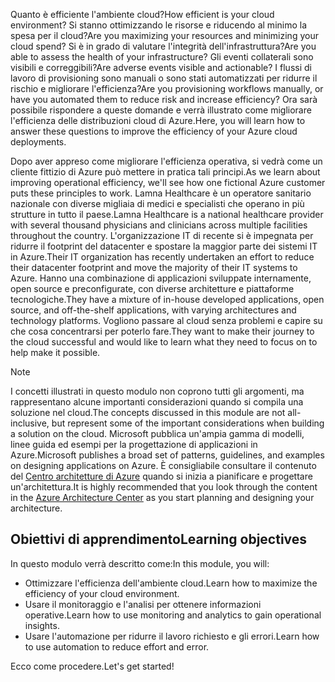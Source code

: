 <span data-ttu-id="b5abb-101">Quanto è efficiente l'ambiente cloud?</span><span class="sxs-lookup"><span data-stu-id="b5abb-101">How efficient is your cloud environment?</span></span> <span data-ttu-id="b5abb-102">Si stanno ottimizzando le risorse e riducendo al minimo la spesa per il cloud?</span><span class="sxs-lookup"><span data-stu-id="b5abb-102">Are you maximizing your resources and minimizing your cloud spend?</span></span> <span data-ttu-id="b5abb-103">Si è in grado di valutare l'integrità dell'infrastruttura?</span><span class="sxs-lookup"><span data-stu-id="b5abb-103">Are you able to assess the health of your infrastructure?</span></span> <span data-ttu-id="b5abb-104">Gli eventi collaterali sono visibili e correggibili?</span><span class="sxs-lookup"><span data-stu-id="b5abb-104">Are adverse events visible and actionable?</span></span> <span data-ttu-id="b5abb-105">I flussi di lavoro di provisioning sono manuali o sono stati automatizzati per ridurre il rischio e migliorare l'efficienza?</span><span class="sxs-lookup"><span data-stu-id="b5abb-105">Are you provisioning workflows manually, or have you automated them to reduce risk and increase efficiency?</span></span> <span data-ttu-id="b5abb-106">Ora sarà possibile rispondere a queste domande e verrà illustrato come migliorare l'efficienza delle distribuzioni cloud di Azure.</span><span class="sxs-lookup"><span data-stu-id="b5abb-106">Here, you will learn how to answer these questions to improve the efficiency of your Azure cloud deployments.</span></span>

<span data-ttu-id="b5abb-107">Dopo aver appreso come migliorare l'efficienza operativa, si vedrà come un cliente fittizio di Azure può mettere in pratica tali principi.</span><span class="sxs-lookup"><span data-stu-id="b5abb-107">As we learn about improving operational efficiency, we'll see how one fictional Azure customer puts these principles to work.</span></span> <span data-ttu-id="b5abb-108">Lamna Healthcare è un operatore sanitario nazionale con diverse migliaia di medici e specialisti che operano in più strutture in tutto il paese.</span><span class="sxs-lookup"><span data-stu-id="b5abb-108">Lamna Healthcare is a national healthcare provider with several thousand physicians and clinicians across multiple facilities throughout the country.</span></span> <span data-ttu-id="b5abb-109">L'organizzazione IT di recente si è impegnata per ridurre il footprint del datacenter e spostare la maggior parte dei sistemi IT in Azure.</span><span class="sxs-lookup"><span data-stu-id="b5abb-109">Their IT organization has recently undertaken an effort to reduce their datacenter footprint and move the majority of their IT systems to Azure.</span></span> <span data-ttu-id="b5abb-110">Hanno una combinazione di applicazioni sviluppate internamente, open source e preconfigurate, con diverse architetture e piattaforme tecnologiche.</span><span class="sxs-lookup"><span data-stu-id="b5abb-110">They have a mixture of in-house developed applications, open source, and off-the-shelf applications, with varying architectures and technology platforms.</span></span> <span data-ttu-id="b5abb-111">Vogliono passare al cloud senza problemi e capire su che cosa concentrarsi per poterlo fare.</span><span class="sxs-lookup"><span data-stu-id="b5abb-111">They want to make their journey to the cloud successful and would like to learn what they need to focus on to help make it possible.</span></span>

> [!NOTE]
> <span data-ttu-id="b5abb-112">I concetti illustrati in questo modulo non coprono tutti gli argomenti, ma rappresentano alcune importanti considerazioni quando si compila una soluzione nel cloud.</span><span class="sxs-lookup"><span data-stu-id="b5abb-112">The concepts discussed in this module are not all-inclusive, but represent some of the important considerations when building a solution on the cloud.</span></span> <span data-ttu-id="b5abb-113">Microsoft pubblica un'ampia gamma di modelli, linee guida ed esempi per la progettazione di applicazioni in Azure.</span><span class="sxs-lookup"><span data-stu-id="b5abb-113">Microsoft publishes a broad set of patterns, guidelines, and examples on designing applications on Azure.</span></span> <span data-ttu-id="b5abb-114">È consigliabile consultare il contenuto del [Centro architetture di Azure](https://docs.microsoft.com/azure/architecture/) quando si inizia a pianificare e progettare un'architettura.</span><span class="sxs-lookup"><span data-stu-id="b5abb-114">It is highly recommended that you look through the content in the [Azure Architecture Center](https://docs.microsoft.com/azure/architecture/) as you start planning and designing your architecture.</span></span>

## <a name="learning-objectives"></a><span data-ttu-id="b5abb-115">Obiettivi di apprendimento</span><span class="sxs-lookup"><span data-stu-id="b5abb-115">Learning objectives</span></span>

<span data-ttu-id="b5abb-116">In questo modulo verrà descritto come:</span><span class="sxs-lookup"><span data-stu-id="b5abb-116">In this module, you will:</span></span>

- <span data-ttu-id="b5abb-117">Ottimizzare l'efficienza dell'ambiente cloud.</span><span class="sxs-lookup"><span data-stu-id="b5abb-117">Learn how to maximize the efficiency of your cloud environment.</span></span>
- <span data-ttu-id="b5abb-118">Usare il monitoraggio e l'analisi per ottenere informazioni operative.</span><span class="sxs-lookup"><span data-stu-id="b5abb-118">Learn how to use monitoring and analytics to gain operational insights.</span></span>
- <span data-ttu-id="b5abb-119">Usare l'automazione per ridurre il lavoro richiesto e gli errori.</span><span class="sxs-lookup"><span data-stu-id="b5abb-119">Learn how to use automation to reduce effort and error.</span></span>

<span data-ttu-id="b5abb-120">Ecco come procedere.</span><span class="sxs-lookup"><span data-stu-id="b5abb-120">Let's get started!</span></span>